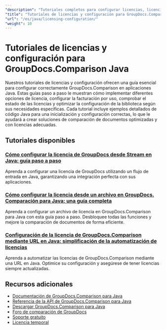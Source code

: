 ```yaml
---
"description": "Tutoriales completos para configurar licencias, licencias medidas y configurar GroupDocs.Comparison para Java."
"title": "Tutoriales de licencias y configuración para GroupDocs.Comparison Java"
"url": "/es/java/licensing-configuration/"
"weight": 10
---
```


# Tutoriales de licencias y configuración para GroupDocs.Comparison Java

Nuestros tutoriales de licencias y configuración ofrecen una guía esencial para configurar correctamente GroupDocs.Comparison en aplicaciones Java. Estas guías paso a paso le muestran cómo implementar diferentes opciones de licencia, configurar la facturación por uso, comprobar el estado de las licencias y optimizar la configuración de la biblioteca según sus necesidades específicas. Cada tutorial incluye ejemplos detallados de código Java para una inicialización y configuración correctas, lo que le ayudará a crear soluciones de comparación de documentos optimizadas y con licencias adecuadas.

## Tutoriales disponibles

### [Cómo configurar la licencia de GroupDocs desde Stream en Java: guía paso a paso](./set-groupdocs-license-stream-java-guide/)
Aprenda a configurar una licencia de GroupDocs utilizando un flujo de entrada en Java, garantizando una integración perfecta con sus aplicaciones.

### [Cómo configurar la licencia desde un archivo en GroupDocs. Comparación para Java: una guía completa](./groupdocs-comparison-license-setup-java/)
Aprenda a configurar un archivo de licencia en GroupDocs.Comparison para Java con esta guía paso a paso. Desbloquee todas las funciones y mejore la comparación de documentos de forma eficiente.

### [Configuración de la licencia de GroupDocs.Comparison mediante URL en Java: simplificación de la automatización de licencias](./set-groupdocs-comparison-license-url-java/)
Aprenda a automatizar las licencias de GroupDocs.Comparison mediante una URL en Java. Optimice su configuración y asegúrese de tener licencias siempre actualizadas.

## Recursos adicionales

- [Documentación de GroupDocs.Comparison para Java](https://docs.groupdocs.com/comparison/java/)
- [Referencia de la API de GroupDocs.Comparison para Java](https://reference.groupdocs.com/comparison/java/)
- [Descargar GroupDocs.Comparison para Java](https://releases.groupdocs.com/comparison/java/)
- [Foro de comparación de GroupDocs](https://forum.groupdocs.com/c/comparison)
- [Soporte gratuito](https://forum.groupdocs.com/)
- [Licencia temporal](https://purchase.groupdocs.com/temporary-license/)